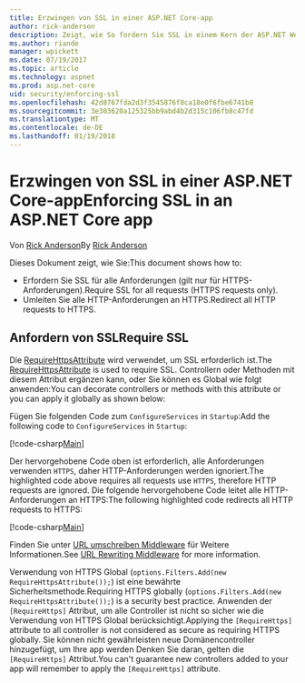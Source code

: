 ```yaml
---
title: Erzwingen von SSL in einer ASP.NET Core-app
author: rick-anderson
description: Zeigt, wie So fordern Sie SSL in einem Kern der ASP.NET Web-app
ms.author: riande
manager: wpickett
ms.date: 07/19/2017
ms.topic: article
ms.technology: aspnet
ms.prod: asp.net-core
uid: security/enforcing-ssl
ms.openlocfilehash: 42d8767fda2d3f3545876f8ca18e0f6fbe6741b8
ms.sourcegitcommit: 3e303620a125325bb9abd4b2d315c106fb8c47fd
ms.translationtype: MT
ms.contentlocale: de-DE
ms.lasthandoff: 01/19/2018
---
```

# <a name="enforcing-ssl-in-an-aspnet-core-app"></a><span data-ttu-id="c15ef-103">Erzwingen von SSL in einer ASP.NET Core-app</span><span class="sxs-lookup"><span data-stu-id="c15ef-103">Enforcing SSL in an ASP.NET Core app</span></span>

<span data-ttu-id="c15ef-104">Von [Rick Anderson](https://twitter.com/RickAndMSFT)</span><span class="sxs-lookup"><span data-stu-id="c15ef-104">By [Rick Anderson](https://twitter.com/RickAndMSFT)</span></span>

<span data-ttu-id="c15ef-105">Dieses Dokument zeigt, wie Sie:</span><span class="sxs-lookup"><span data-stu-id="c15ef-105">This document shows how to:</span></span>

- <span data-ttu-id="c15ef-106">Erfordern Sie SSL für alle Anforderungen (gilt nur für HTTPS-Anforderungen).</span><span class="sxs-lookup"><span data-stu-id="c15ef-106">Require SSL for all requests (HTTPS requests only).</span></span>
- <span data-ttu-id="c15ef-107">Umleiten Sie alle HTTP-Anforderungen an HTTPS.</span><span class="sxs-lookup"><span data-stu-id="c15ef-107">Redirect all HTTP requests to HTTPS.</span></span>

## <a name="require-ssl"></a><span data-ttu-id="c15ef-108">Anfordern von SSL</span><span class="sxs-lookup"><span data-stu-id="c15ef-108">Require SSL</span></span>

<span data-ttu-id="c15ef-109">Die [RequireHttpsAttribute](https://docs.microsoft.com/aspnet/core/api/microsoft.aspnetcore.mvc.requirehttpsattribute) wird verwendet, um SSL erforderlich ist.</span><span class="sxs-lookup"><span data-stu-id="c15ef-109">The [RequireHttpsAttribute](https://docs.microsoft.com/aspnet/core/api/microsoft.aspnetcore.mvc.requirehttpsattribute) is used to require SSL.</span></span> <span data-ttu-id="c15ef-110">Controllern oder Methoden mit diesem Attribut ergänzen kann, oder Sie können es Global wie folgt anwenden:</span><span class="sxs-lookup"><span data-stu-id="c15ef-110">You can decorate controllers or methods with this attribute or you can apply it globally as shown below:</span></span>

<span data-ttu-id="c15ef-111">Fügen Sie folgenden Code zum `ConfigureServices` in `Startup`:</span><span class="sxs-lookup"><span data-stu-id="c15ef-111">Add the following code to `ConfigureServices` in `Startup`:</span></span>

[!code-csharp[Main](authentication/accconfirm/sample/WebApp1/Startup.cs?name=snippet2&highlight=4-)]

<span data-ttu-id="c15ef-112">Der hervorgehobene Code oben ist erforderlich, alle Anforderungen verwenden `HTTPS`, daher HTTP-Anforderungen werden ignoriert.</span><span class="sxs-lookup"><span data-stu-id="c15ef-112">The highlighted code above requires all requests use `HTTPS`, therefore HTTP requests are ignored.</span></span> <span data-ttu-id="c15ef-113">Die folgende hervorgehobene Code leitet alle HTTP-Anforderungen an HTTPS:</span><span class="sxs-lookup"><span data-stu-id="c15ef-113">The following highlighted code redirects all HTTP requests to HTTPS:</span></span>

[!code-csharp[Main](authentication/accconfirm/sample/WebApp1/Startup.cs?name=snippet_AddRedirectToHttps&highlight=7-)]

<span data-ttu-id="c15ef-114">Finden Sie unter [URL umschreiben Middleware](xref:fundamentals/url-rewriting) für Weitere Informationen.</span><span class="sxs-lookup"><span data-stu-id="c15ef-114">See [URL Rewriting Middleware](xref:fundamentals/url-rewriting) for more information.</span></span>

<span data-ttu-id="c15ef-115">Verwendung von HTTPS Global (`options.Filters.Add(new RequireHttpsAttribute());`) ist eine bewährte Sicherheitsmethode.</span><span class="sxs-lookup"><span data-stu-id="c15ef-115">Requiring HTTPS globally (`options.Filters.Add(new RequireHttpsAttribute());`) is a security best practice.</span></span> <span data-ttu-id="c15ef-116">Anwenden der `[RequireHttps]` Attribut, um alle Controller ist nicht so sicher wie die Verwendung von HTTPS Global berücksichtigt.</span><span class="sxs-lookup"><span data-stu-id="c15ef-116">Applying the `[RequireHttps]` attribute to all controller is not considered as secure as requiring HTTPS globally.</span></span> <span data-ttu-id="c15ef-117">Sie können nicht gewährleisten neue Domänencontroller hinzugefügt, um Ihre app werden Denken Sie daran, gelten die `[RequireHttps]` Attribut.</span><span class="sxs-lookup"><span data-stu-id="c15ef-117">You can't guarantee new controllers added to your app will remember to apply the `[RequireHttps]` attribute.</span></span>
